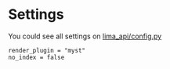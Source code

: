 # Settings

You could see all settings on 
[lima_api/config.py](https://github.com/paradigmadigital/lima-api/blob/main/src/lima_api/config.py)

```{autodoc2-object} lima_api.config.LimaSettings
render_plugin = "myst"
no_index = false
```
